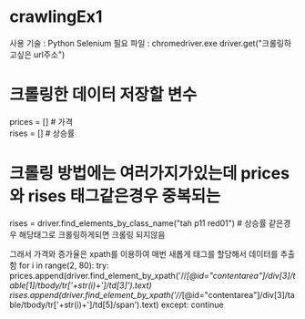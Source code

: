# crawlingEx1
사용 기술 : Python Selenium
필요 파일 : chromedriver.exe
driver.get("크롤링하고싶은 url주소")

# 크롤링한 데이터 저장할 변수
prices = [] # 가격 \
rises = [] # 상승률

# 크롤링 방법에는 여러가지가있는데 prices와 rises 태그같은경우 중복되는 
rises = driver.find_elements_by_class_name("tah p11 red01") # 상승률 같은경우 해당태그로 크롤링하게되면 크롤링 되지않음

그래서 가격와 증가율은 xpath를 이용하여 매번 새롭게 태그를 할당해서 데이터를 추출함
for i in range(2, 80):
    try:
        prices.append(driver.find_element_by_xpath('//*[@id="contentarea"]/div[3]/table[1]/tbody/tr['+str(i)+']/td[3]').text)
        rises.append(driver.find_element_by_xpath('//*[@id="contentarea"]/div[3]/table/tbody/tr['+str(i)+']/td[5]/span').text)
    except:
        continue
